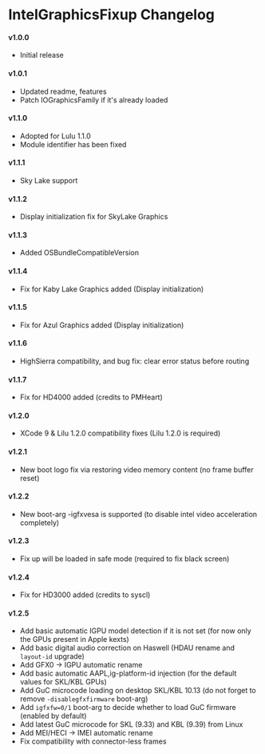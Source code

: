 IntelGraphicsFixup Changelog
============================
#### v1.0.0
- Initial release

#### v1.0.1
- Updated readme, features
- Patch IOGraphicsFamily if it's already loaded

#### v1.1.0
- Adopted for Lulu 1.1.0
- Module identifier has been fixed

#### v1.1.1
- Sky Lake support

#### v1.1.2
- Display initialization fix for SkyLake Graphics

#### v1.1.3
- Added OSBundleCompatibleVersion

#### v1.1.4
- Fix for Kaby Lake Graphics added (Display initialization)

#### v1.1.5
- Fix for Azul Graphics added (Display initialization)

#### v1.1.6
- HighSierra compatibility, and bug fix: clear error status before routing

#### v1.1.7
- Fix for HD4000 added (credits to PMHeart)

#### v1.2.0
- XCode 9 & Lilu 1.2.0 compatibility fixes (Lilu 1.2.0 is required)

#### v1.2.1
- New boot  logo fix via restoring video memory content (no frame buffer reset)

#### v1.2.2
- New boot-arg -igfxvesa is supported (to disable intel video acceleration completely)

#### v1.2.3
- Fix up will be loaded in safe mode (required to fix black screen)

#### v1.2.4
- Fix for HD3000 added (credits to syscl)

#### v1.2.5
- Add basic automatic IGPU model detection if it is not set (for now only the GPUs present in Apple kexts)
- Add basic digital audio correction on Haswell (HDAU rename and `layout-id` upgrade)
- Add GFX0 -> IGPU automatic rename
- Add basic automatic AAPL,ig-platform-id injection (for the default values for SKL/KBL GPUs)
- Add GuC microcode loading on desktop SKL/KBL 10.13 (do not forget to remove `-disablegfxfirmware` boot-arg)
- Add `igfxfw=0/1` boot-arg to decide whether to load GuC firmware (enabled by default)
- Add latest GuC microcode for SKL (9.33) and KBL (9.39) from Linux
- Add MEI/HECI -> IMEI automatic rename
- Fix compatibility with connector-less frames

